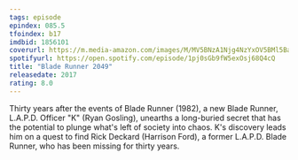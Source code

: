 ```yaml
---
tags: episode
epindex: 085.5
tfoindex: b17
imdbid: 1856101
coverurl: https://m.media-amazon.com/images/M/MV5BNzA1Njg4NzYxOV5BMl5BanBnXkFtZTgwODk5NjU3MzI@._V1_SY300_CR0,0,202,300_.jpg
spotifyurl: https://open.spotify.com/episode/1pj0sGb9fW5exOsj68Q4cQ
title: "Blade Runner 2049"
releasedate: 2017
rating: 8.0
---
```


Thirty years after the events of Blade Runner (1982), a new Blade Runner, L.A.P.D. Officer "K" (Ryan Gosling), unearths a long-buried secret that has the potential to plunge what's left of society into chaos. K's discovery leads him on a quest to find Rick Deckard (Harrison Ford), a former L.A.P.D. Blade Runner, who has been missing for thirty years.